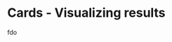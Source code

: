 # Cards - Visualizing results

<!-- WARNING: THIS FILE WAS AUTOGENERATED! DO NOT EDIT! Instead, edit the notebook w/the location & name as this file. -->

fdo


<DocSection type="function" name="get_cards" module="metaflow.cards" show_import="False" heading_level="3" link="https://github.com/Netflix/metaflow/tree/master/metaflow/plugins/cards/card_client.py#L173">
<SigArgSection>
<SigArg name="task" /><SigArg name="id" default="None" /><SigArg name="type" default="None" /><SigArg name="follow_resumed" default="True" />
</SigArgSection>
<Description summary="Get cards related to a Metaflow `Task`" extended_summary="Args:\n    task (str or `Task`): A metaflow `Task` object or pathspec (flowname/runid/stepname/taskid)\n    type (str, optional): The type of card to retrieve. Defaults to None.\n    follow_resumed (bool, optional): If a Task has been resumed and cloned, then setting this flag will resolve the card for the origin task. Defaults to True.\n\nReturns:\n    `CardContainer` : A `list` like object that holds `Card` objects." />

</DocSection>

